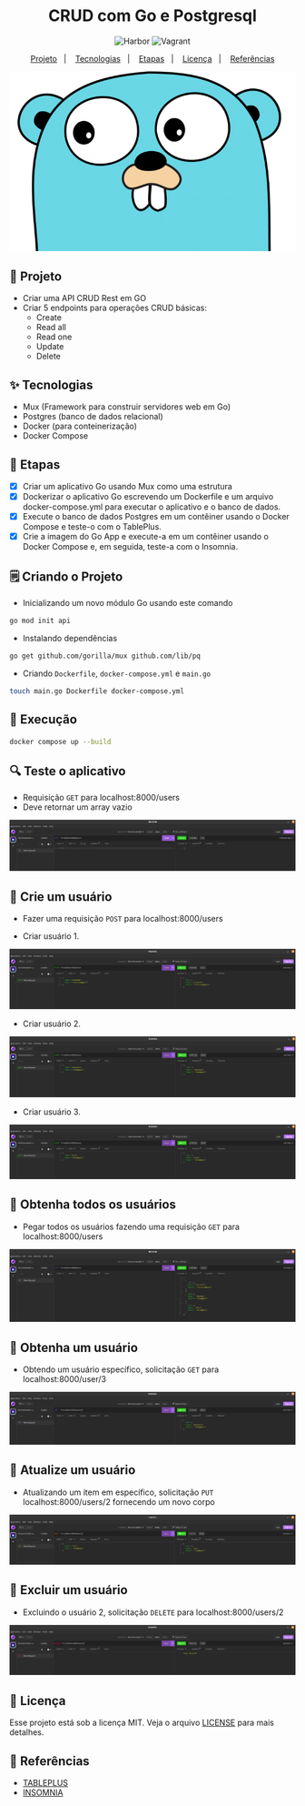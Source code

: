 <h1 align="center">CRUD com Go e Postgresql </h1>

<p align="center">
  <img alt="Harbor" src="https://img.shields.io/static/v1?label=Go&message=Api&color=8257E5&labelColor=000000"  />
  <img alt="Vagrant" src="https://img.shields.io/static/v1?label=Database&message=Postgresql&color=8257E5&labelColor=000000"  />
</p>

<p align="center">
  <a href="#-projeto">Projeto</a>&nbsp;&nbsp;&nbsp;|&nbsp;&nbsp;&nbsp;
  <a href="#-tecnologias">Tecnologias</a>&nbsp;&nbsp;&nbsp;|&nbsp;&nbsp;&nbsp;
  <a href="#-etapas">Etapas</a>&nbsp;&nbsp;&nbsp;|&nbsp;&nbsp;&nbsp;
  <a href="#-licença">Licença</a>&nbsp;&nbsp;&nbsp;|&nbsp;&nbsp;&nbsp;
  <a href="#-referências">Referências</a>
</p>

<p align="center">
  <img alt="Spring" src="images/go.png">
</p>

## 🌱 Projeto

- Criar uma API CRUD Rest em GO
- Criar 5 endpoints para operações CRUD básicas:
    - Create
    - Read all
    - Read one
    - Update
    - Delete

## ✨ Tecnologias

- Mux (Framework para construir servidores web em Go)
- Postgres (banco de dados relacional)
- Docker (para conteinerização)
- Docker Compose

## 🚀 Etapas

- [x] Criar um aplicativo Go usando Mux como uma estrutura
- [x] Dockerizar o aplicativo Go escrevendo um Dockerfile e um arquivo docker-compose.yml para executar o aplicativo e o banco de dados.
- [x] Execute o banco de dados Postgres em um contêiner usando o Docker Compose e teste-o com o TablePlus.
- [x] Crie a imagem do Go App e execute-a em um contêiner usando o Docker Compose e, em seguida, teste-a com o Insomnia.

## 🗒 Criando o Projeto

- Inicializando um novo módulo Go usando este comando

```bash
go mod init api
```

- Instalando dependências

```bash
go get github.com/gorilla/mux github.com/lib/pq
```

- Criando `Dockerfile`, `docker-compose.yml` e `main.go`

```bash
touch main.go Dockerfile docker-compose.yml
```


## 🚀 Execução

```bash
docker compose up --build
```

## 🔍 Teste o aplicativo

- Requisição `GET` para localhost:8000/users
- Deve retornar um array vazio

<p align="center">
  <img alt="Spring" src="images/crud1.png">
</p>

## 📝 Crie um usuário

- Fazer uma requisição `POST` para localhost:8000/users

- Criar usuário 1.

<p align="center">
  <img alt="Spring" src="images/crud2.png">
</p>

- Criar usuário 2.

<p align="center">
  <img alt="Spring" src="images/crud3.png">
</p>

- Criar usuário 3.

<p align="center">
  <img alt="Spring" src="images/crud4.png">
</p>

## 📝 Obtenha todos os usuários

- Pegar todos os usuários fazendo uma requisição `GET` para localhost:8000/users

<p align="center">
  <img alt="Spring" src="images/crud5.png">
</p>

## 📝 Obtenha um usuário

- Obtendo um usuário específico, solicitação `GET` para localhost:8000/user/3

<p align="center">
  <img alt="Spring" src="images/crud6.png">
</p>

## 📝 Atualize um usuário

- Atualizando um item em específico, solicitação `PUT` localhost:8000/users/2 fornecendo um novo corpo

<p align="center">
  <img alt="Spring" src="images/crud7.png">
</p>

## 📝 Excluir um usuário

- Excluindo o usuário 2, solicitação `DELETE` para localhost:8000/users/2

<p align="center">
  <img alt="Spring" src="images/crud8.png">
</p>


## 📄 Licença

Esse projeto está sob a licença MIT. Veja o arquivo [LICENSE](LICENSE) para mais detalhes.

## 🙇 Referências

- [TABLEPLUS](https://tableplus.com/blog/2019/10/tableplus-linux-installation.html)
- [INSOMNIA](https://insomnia.rest/download)